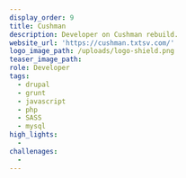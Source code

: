 ```yaml
---
display_order: 9
title: Cushman
description: Developer on Cushman rebuild.
website_url: 'https://cushman.txtsv.com/'
logo_image_path: /uploads/logo-shield.png
teaser_image_path:
role: Developer
tags:
  - drupal
  - grunt
  - javascript
  - php
  - SASS
  - mysql
high_lights:
  -
challenages:
  -
---
```


